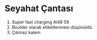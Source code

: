 # Seyahat Çantası

1. Super fast charging
  Al48 59
2. Boulder olarak etiketlenmesi düşünüldü
3. Çıkmaz kalem
